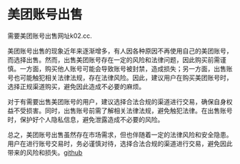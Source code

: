# 美团账号出售

需要美团账号出售网址k02.cc. 

美团账号出售的现象近年来逐渐增多，有人因各种原因不再使用自己的美团账号，而选择出售。然而，出售美团账号存在一定的风险和法律问题，因此购买前需谨慎。一方面，购买他人账号可能会导致账号被封禁，造成损失；另一方面，出售账号也可能触犯相关法律法规，存在法律风险。因此，建议用户在购买美团账号时，选择正规渠道购买，避免因此造成不必要的麻烦。

对于有需要出售美团账号的用户，建议选择合法合规的渠道进行交易，确保自身权益不受损害。同时，出售账号前需了解相关法律法规，避免触犯法律。在出售账号时，保护好个人隐私信息，避免泄露造成不必要的风险。

总之，美团账号出售虽然存在市场需求，但也伴随着一定的法律风险和安全隐患。用户在进行账号交易时，务必谨慎对待，选择合法合规的渠道进行交易，避免因此带来的风险和损失。[github](https://github.com)